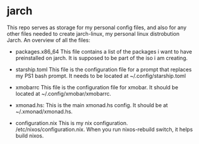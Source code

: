 # jarch
This repo serves as storage for my personal config files, and also for any other files needed to create jarch-linux, my personal linux distrobution Jarch.
An overview of all the files:
  
  - packages.x86_64
      This file contains a list of the packages i want to have preinstalled on jarch.
      It is supposed to be part of the iso i am creating.

  - starship.toml
      This file is the configuration file for a prompt that replaces my PS1 bash prompt.
      It needs to be located at ~/.config/starship.toml

  - xmobarrc
      This file is the configuration file for xmobar. It should be located at ~/.config/xmobar/xmobarrc.

  - xmonad.hs:
      This is the main xmonad.hs config. It should be at ~/.xmonad/xmonad.hs.

  - configuration.nix
      This is my nix configuration. /etc/nixos/configuration.nix.
      When you run nixos-rebuild switch, it helps build nixos.
